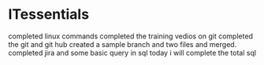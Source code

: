 # ITessentials
completed linux commands
completed the training vedios on git 
completed the git and git hub 
created  a sample branch and two files and merged.
completed  jira  and some basic query in sql
today i will complete the total  sql 

 
